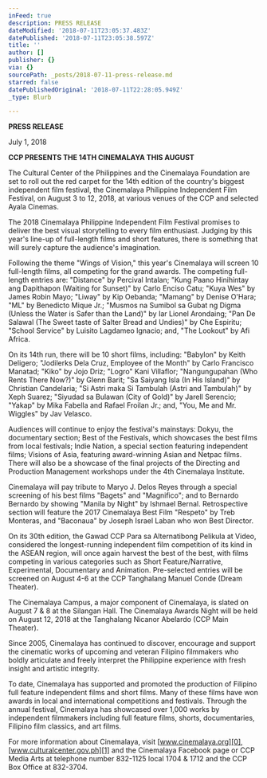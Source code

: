 ```yaml
---
inFeed: true
description: PRESS RELEASE
dateModified: '2018-07-11T23:05:37.483Z'
datePublished: '2018-07-11T23:05:38.597Z'
title: ''
author: []
publisher: {}
via: {}
sourcePath: _posts/2018-07-11-press-release.md
starred: false
datePublishedOriginal: '2018-07-11T22:28:05.949Z'
_type: Blurb

---
```

**PRESS RELEASE**

July 1, 2018

**CCP PRESENTS THE 14TH CINEMALAYA THIS AUGUST**

The Cultural Center of the Philippines and the Cinemalaya Foundation are set to roll out the red carpet for the 14th edition of the country's biggest independent film festival, the Cinemalaya Philippine Independent Film Festival, on August 3 to 12, 2018, at various venues of the CCP and selected Ayala Cinemas.

The 2018 Cinemalaya Philippine Independent Film Festival promises to deliver the best visual storytelling to every film enthusiast. Judging by this year's line-up of full-length films and short features, there is something that will surely capture the audience's imagination.

Following the theme "Wings of Vision," this year's Cinemalaya will screen 10 full-length films, all competing for the grand awards. The competing full-length entries are: "Distance" by Percival Intalan; "Kung Paano Hinihintay ang Dapithapon (Waiting for Sunset)" by Carlo Enciso Catu; "Kuya Wes" by James Robin Mayo; "Liway" by Kip Oebanda; "Mamang" by Denise O'Hara; "ML" by Benedicto Mique Jr.; "Musmos na Sumibol sa Gubat ng Digma (Unless the Water is Safer than the Land)" by Iar Lionel Arondaing; "Pan De Salawal (The Sweet taste of Salter Bread and Undies)" by Che Espiritu; "School Service" by Luisito Lagdameo Ignacio; and, "The Lookout" by Afi Africa.

On its 14th run, there will be 10 short films, including: "Babylon" by Keith Deligero; "Jodilerks Dela Cruz, Employee of the Month" by Carlo Francisco Manatad; "Kiko" by Jojo Driz; "Logro" Kani Villaflor; "Nangungupahan (Who Rents There Now?)" by Glenn Barit; "Sa Saiyang Isla (In His Island)" by Christian Candelaria; "Si Astri maka Si Tambulah (Astri and Tambulah)" by Xeph Suarez; "Siyudad sa Bulawan (City of Gold)" by Jarell Serencio; "Yakap" by Mika Fabella and Rafael Froilan Jr.; and, "You, Me and Mr. Wiggles" by Jav Velasco.

Audiences will continue to enjoy the festival's mainstays: Dokyu, the documentary section; Best of the Festivals, which showcases the best films from local festivals; Indie Nation, a special section featuring independent films; Visions of Asia, featuring award-winning Asian and Netpac films. There will also be a showcase of the final projects of the Directing and Production Management workshops under the 4th Cinemalaya Institute.

Cinemalaya will pay tribute to Maryo J. Delos Reyes through a special screening of his best films "Bagets" and "Magnifico"; and to Bernardo Bernardo by showing "Manila by Night" by Ishmael Bernal. Retrospective section will feature the 2017 Cinemalaya Best Film "Respeto" by Treb Monteras, and "Baconaua" by Joseph Israel Laban who won Best Director.

On its 30th edition, the Gawad CCP Para sa Alternatibong Pelikula at Video, considered the longest-running independent film competition of its kind in the ASEAN region, will once again harvest the best of the best, with films competing in various categories such as Short Feature/Narrative, Experimental, Documentary and Animation. Pre-selected entries will be screened on August 4-6 at the CCP Tanghalang Manuel Conde (Dream Theater).

The Cinemalaya Campus, a major component of Cinemalaya, is slated on August 7 & 8 at the Silangan Hall. The Cinemalaya Awards Night will be held on August 12, 2018 at the Tanghalang Nicanor Abelardo (CCP Main Theater).

Since 2005, Cinemalaya has continued to discover, encourage and support the cinematic works of upcoming and veteran Filipino filmmakers who boldly articulate and freely interpret the Philippine experience with fresh insight and artistic integrity.

To date, Cinemalaya has supported and promoted the production of Filipino full feature independent films and short films. Many of these films have won awards in local and international competitions and festivals. Through the annual festival, Cinemalaya has showcased over 1,000 works by independent filmmakers including full feature films, shorts, documentaries, Filipino film classics, and art films.

For more information about Cinemalaya, visit [www.cinemalaya.org][0], [www.culturalcenter.gov.ph][1] and the Cinemalaya Facebook page or CCP Media Arts at telephone number 832-1125 local 1704 & 1712 and the CCP Box Office at 832-3704\.

[0]: http://www.cinemalaya.org/
[1]: http://www.culturalcenter.gov.ph/